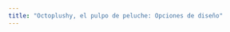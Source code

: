 ```yaml
---
title: "Octoplushy, el pulpo de peluche: Opciones de diseño"
---
```


<PatternOptions pattern='octoplushy' />

